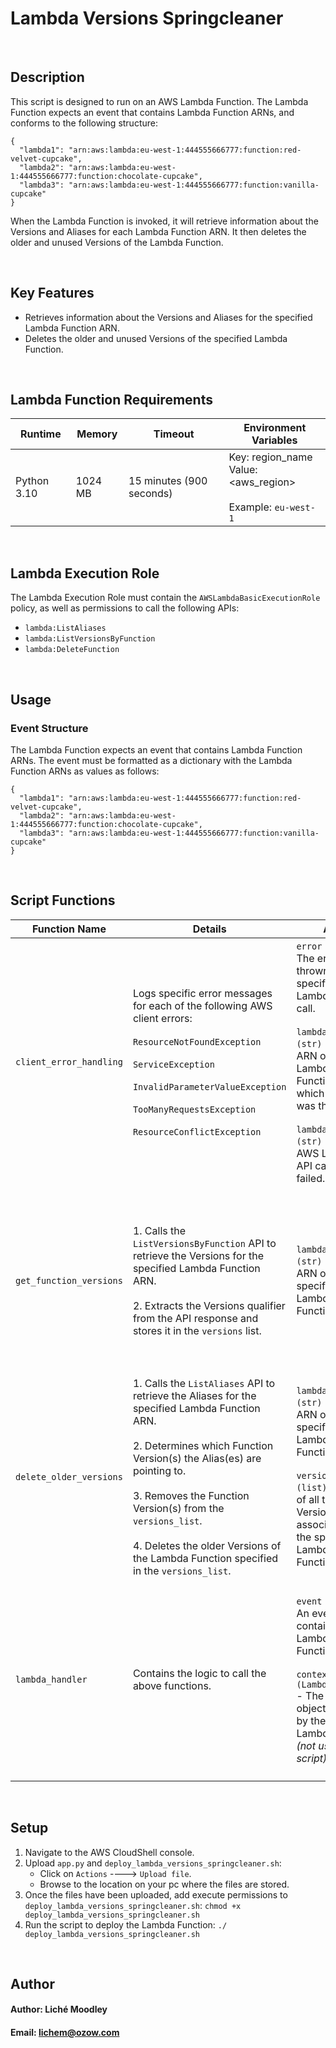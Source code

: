 # Lambda Versions Springcleaner

<br>

## Description

This script is designed to run on an AWS Lambda Function. The Lambda Function expects an event that contains Lambda Function ARNs, and conforms to the following structure:

```
{
  "lambda1": "arn:aws:lambda:eu-west-1:444555666777:function:red-velvet-cupcake",
  "lambda2": "arn:aws:lambda:eu-west-1:444555666777:function:chocolate-cupcake",
  "lambda3": "arn:aws:lambda:eu-west-1:444555666777:function:vanilla-cupcake"
}
```

When the Lambda Function is invoked, it will retrieve information about the Versions and Aliases for each Lambda Function ARN. It then deletes the older and unused Versions of the Lambda Function.

<br>

## Key Features
- Retrieves information about the Versions and Aliases for the specified Lambda Function ARN.
- Deletes the older and unused Versions of the specified Lambda Function.

<br>

## Lambda Function Requirements

| Runtime | Memory | Timeout | Environment Variables |
| ------- | ------ | ------- | --------------------- |
| Python 3.10 | 1024 MB | 15 minutes (900 seconds) | Key: region_name <br> Value: <aws_region> <br><br> Example: `eu-west-1` |

<br>

## Lambda Execution Role

The Lambda Execution Role must contain the `AWSLambdaBasicExecutionRole` policy, as well as permissions to call the following APIs:

- `lambda:ListAliases`
- `lambda:ListVersionsByFunction`
- `lambda:DeleteFunction`

<br>

## Usage
### Event Structure

The Lambda Function expects an event that contains Lambda Function ARNs. The event must be formatted as a dictionary with the Lambda Function ARNs as values as follows:

```
{
  "lambda1": "arn:aws:lambda:eu-west-1:444555666777:function:red-velvet-cupcake",
  "lambda2": "arn:aws:lambda:eu-west-1:444555666777:function:chocolate-cupcake",
  "lambda3": "arn:aws:lambda:eu-west-1:444555666777:function:vanilla-cupcake"
}
```

<br>

## Script Functions

| Function Name | Details | Args | Returns | Raises | Logs |
| ------------- | ------- | ---- | ------- | ------ | ---- |
| `client_error_handling` | Logs specific error messages for each of the following AWS client errors: <br><br> `ResourceNotFoundException` <br><br> `ServiceException` <br><br> `InvalidParameterValueException` <br><br> `TooManyRequestsException` <br><br> `ResourceConflictException` | `error (str)` - The error that is thrown for a specific AWS Lambda API call. <br><br> `lambda_function (str)` - The ARN of the Lambda Function for which the error was thrown. <br><br> `lambda_api (str)` - The AWS Lambda API call that failed. | `None` | `None` | `[ERROR]` - Logs any errors encountered whilst making calls to the AWS Lambda APIs. |
| `get_function_versions` | 1. Calls the `ListVersionsByFunction` API to retrieve the Versions for the specified Lambda Function ARN. <br><br> 2. Extracts the Versions qualifier from the API response and stores it in the `versions` list. | `lambda_function (str)` - The ARN of the specified Lambda Function. | `versions (list)` - A list of all the Versions associated with the specified Lambda Function. | Exception: Re-raises any exceptions encountered while calling the `ListVersionsByFunction` API. Exceptions are logged with error details. <br><br> **NOTE:** Any exceptions encountered will be propagated to the calling function (i.e. `lambda_handler`) where they will be handled. | `[INFO]` - Logs a statement prior to calling the `ListVersionsByFunction` API. |
| `delete_older_versions` | 1. Calls the `ListAliases` API to retrieve the Aliases for the specified Lambda Function ARN. <br><br> 2. Determines which Function Version(s) the Alias(es) are pointing to. <br><br> 3. Removes the Function Version(s) from the `versions_list`. <br><br> 4. Deletes the older Versions of the Lambda Function specified in the `versions_list`. | `lambda_function (str)` - The ARN of the specified Lambda Function. <br><br> `versions_list (list)` - A list of all the Versions associated with the specified Lambda Function. | `None` | Exception: Re-raises any exceptions encountered while calling the `ListAliases` and `DeleteFunction` APIs. Exceptions are logged with error details. <br><br> **NOTE:** Any exceptions encountered will be propagated to the calling function (i.e. `lambda_handler`) where they will be handled. | `[INFO]` - Logs details about the Versions and Aliases associated with the specified Lambda Function. Logs each Version of the Lambda Function that is deleted. | 
| `lambda_handler` | Contains the logic to call the above functions. | `event (dict)` - An event containing Lambda Function ARNs. <br><br> `context (LambdaContext)` - The context object provided by the AWS Lambda service *(not used in this script)*. | `dict` - A dictionary containing: <br><br> `statusCode (int)` - HTTP status code indicating the result of the code execution. A `200` status code indicates that the code executed successfully. A `500` status code indicates that the code failed. <br><br> *Sample output:* <pre>return {<br>    'statusCode': 200,<br>    'body': json.dumps('Code executed successfully!')<br>}</pre> | `None` | `[INFO]` - Logs details about the Lambda Function being processed. Logs statements above and below each method call. |

<br>

## Setup

1. Navigate to the AWS CloudShell console.
2. Upload `app.py` and `deploy_lambda_versions_springcleaner.sh`:
   - Click on `Actions` ----> `Upload file`.
   - Browse to the location on your pc where the files are stored.
3. Once the files have been uploaded, add execute permissions to `deploy_lambda_versions_springcleaner.sh`:
   `chmod +x deploy_lambda_versions_springcleaner.sh`
4. Run the script to deploy the Lambda Function:
   `./ deploy_lambda_versions_springcleaner.sh`

<br>
   
## Author
#### Author: Liché Moodley
#### Email: lichem@ozow.com
